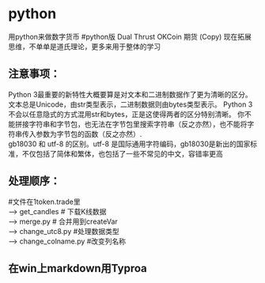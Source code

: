 # python
用python来做数字货币
#python版 Dual Thrust OKCoin 期货  (Copy)
现在拓展思维，不单单是道氏理论，更多来用于整体的学习

## 注意事项：
Python 3最重要的新特性大概要算是对文本和二进制数据作了更为清晰的区分。文本总是Unicode，由str类型表示，二进制数据则由bytes类型表示。
Python 3不会以任意隐式的方式混用str和bytes，正是这使得两者的区分特别清晰。
你不能拼接字符串和字节包，也无法在字节包里搜索字符串（反之亦然），也不能将字符串传入参数为字节包的函数（反之亦然）.  
gb18030 和 utf-8 的区别。utf-8 是国际通用字符编码，gb18030是新出的国家标准，不仅包括了简体和繁体，也包括了一些不常见的中文，容错率更高


## 处理顺序：
#文件在1token.trade里  
--> get_candles # 下载K线数据  
--> merge.py # 合并用到createVar  
--> change_utc8.py #处理数据类型  
--> change_colname.py #改变列名称  
## 在win上markdown用Typroa
